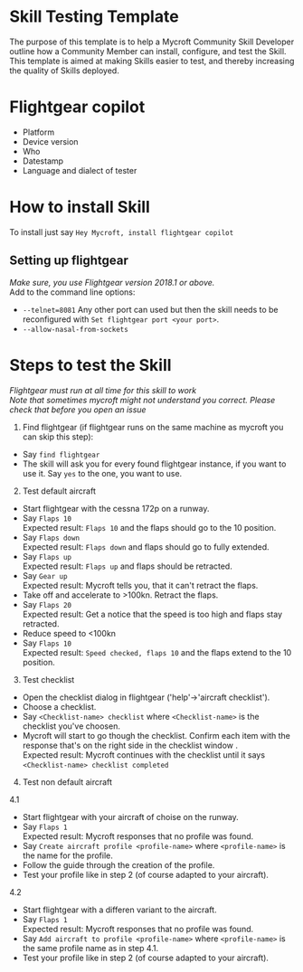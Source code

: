 # Skill Testing Template
The purpose of this template is to help a Mycroft Community Skill Developer outline how a Community Member can install, configure, and test the Skill. This template is aimed at making Skills easier to test, and thereby increasing the quality of Skills deployed. 

# Flightgear copilot

* Platform <!-- which platform is the test being run on? ie Picroft, Mark 1, Linux -->
* Device version <!-- what Mycroft version is the device running, ie 18.02 -->
* Who <!-- who is running the test -->
* Datestamp <!-- time and date -->
* Language and dialect of tester <!-- ie "English, Australian" so that we can identify any key language issues -->

# How to install Skill
To install just say `Hey Mycroft, install flightgear copilot`

## Setting up flightgear
_Make sure, you use Flightgear version 2018.1 or above._  
Add to the command line options:


* `--telnet=8081` Any other port can used but then the skill needs to be reconfigured with `Set flightgear port <your port>`.
* `--allow-nasal-from-sockets`

# Steps to test the Skill
_Flightgear must run at all time for this skill to work_  
_Note that sometimes mycroft might not understand you correct. Please check that before you open an issue_


1. Find flightgear (if flightgear runs on the same machine as mycroft you can skip this step):
 * Say `find flightgear`
 * The skill will ask you for every found flightgear instance, if you want to use it. Say `yes` to the one, you want to use.

2. Test default aircraft
 * Start flightgear with the cessna 172p on a runway.
 * Say `Flaps 10`  
  Expected result: `Flaps 10` and the flaps should go to the 10 position.
 * Say `Flaps down`  
  Expected result: `Flaps down` and flaps should go to fully extended.
 * Say `Flaps up`  
  Expected result: `Flaps up` and flaps should be retracted.
 * Say `Gear up`  
  Expected result: Mycroft tells you, that it can't retract the flaps.
 * Take off and accelerate to >100kn. Retract the flaps.
 * Say `Flaps 20`  
  Expected result: Get a notice that the speed is too high and flaps stay retracted.
 * Reduce speed to <100kn
 * Say `Flaps 10`  
  Expected result: `Speed checked, flaps 10` and the flaps extend to the 10 position.

3. Test checklist
 * Open the checklist dialog in flightgear ('help'->'aircraft checklist').
 * Choose a checklist.
 * Say `<Checklist-name> checklist` where `<Checklist-name>` is the checklist you've choosen.
 * Mycroft will start to go though the checklist. Confirm each item with the response that's on the right side in the checklist window .  
  Expected result: Mycroft continues with the checklist until it says `<Checklist-name> checklist completed`

4. Test non default aircraft
 
 4.1
  * Start flightgear with your aircraft of choise on the runway.
  * Say `Flaps 1`  
   Expected result: Mycroft responses that no profile was found.
  * Say `Create aircraft profile <profile-name>` where `<profile-name>` is the name for the profile.
  * Follow the guide through the creation of the profile.
  * Test your profile like in step 2 (of course adapted to your aircraft).

 4.2
  * Start flightgear with a differen variant to the aircraft.
  * Say `Flaps 1`  
   Expected result: Mycroft responses that no profile was found.
  * Say `Add aircraft to profile <profile-name>` where `<profile-name>` is the same profile name as in step 4.1.
  * Test your profile like in step 2 (of course adapted to your aircraft).
